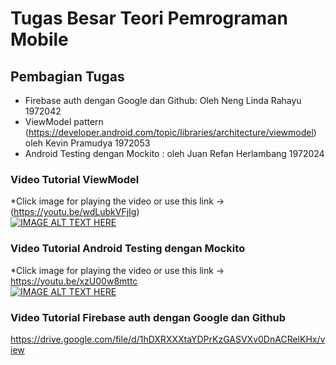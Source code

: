# Tugas Besar Teori Pemrograman Mobile


## Pembagian Tugas 
- Firebase auth dengan Google dan Github: Oleh Neng Linda Rahayu 1972042
- ViewModel pattern (https://developer.android.com/topic/libraries/architecture/viewmodel) oleh Kevin Pramudya 1972053
- Android Testing dengan Mockito : oleh Juan Refan Herlambang 1972024

### Video Tutorial ViewModel
*Click image for playing the video or use this link -> (https://youtu.be/wdLubkVFjIg) <br />
  [![IMAGE ALT TEXT HERE](https://img.youtube.com/vi/wdLubkVFjIg/0.jpg)](https://www.youtube.com/watch?v=wdLubkVFjIg)
  
### Video Tutorial Android Testing dengan Mockito
*Click image for playing the video or use this link -> https://youtu.be/xzU00w8mttc <br />
[![IMAGE ALT TEXT HERE](https://img.youtube.com/vi/xzU00w8mttc/0.jpg)](https://www.youtube.com/watch?v=xzU00w8mttc)

### Video Tutorial Firebase auth dengan Google dan Github
https://drive.google.com/file/d/1hDXRXXXtaYDPrKzGASVXv0DnACRelKHx/view


